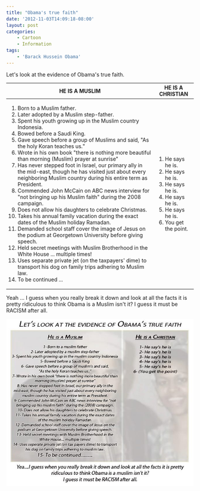 ```yaml
---
title: "Obama's true faith"
date: '2012-11-03T14:09:18-08:00'
layout: post
categories:
    - Cartoon
    - Information
tags:
    - 'Barack Hussein Obama'
---
```


Let's look at the evidence of Obama's true faith.

<table>
	<thead>
		<tr>
			<th>HE IS A MUSLIM</th>
			<th>HE IS A CHRISTIAN</th>
		</tr>
	</thead>
	<tbody>
		<tr>
			<td> 
			<ol>
				<li>
					Born to a Muslim father.
				</li>
				<li>
					Later adopted by a Muslim step-father.
				</li>
				<li>
					Spent his youth growing up in the Muslim country Indonesia.
				</li>
				<li>
					Bowed before a Saudi King.
				</li>
				<li>
					Gave speech before a group of Muslims and said, "As the holy Koran teaches us."
				</li>
				<li>
					Wrote in his own book "there is nothing more beautiful than morning (Muslim) prayer at sunrise"
				</li>
				<li>
					Has never stepped foot in Israel, our primary ally in the mid-east, though he has visited just about every neighboring Muslim country during his entire term as President.
				</li>
				<li>
					Commended John McCain on ABC news interview for "not bringing up his Muslim faith" during the 2008 campaign.
				</li>
				<li>
					Does not allow his daughters to celebrate Christmas.
				</li>
				<li>
					Takes his annual family vacation during the exact dates of the Muslim holiday Ramadan.
				</li>
				<li>
					Demanded school staff cover the image of Jesus on the podium at Georgetown University before giving speech.
				</li>
				<li>
					Held secret meetings with Muslim Brotherhood in the White House ... multiple times!
				</li>
				<li>
					Uses separate private jet (on the taxpayers' dime) to transport his dog on family trips adhering to Muslim law.
				</li>
				<li>
					To be continued ...
				</li>
			</ol>
			</td>
			<td> 
			<ol>
				<li>
					He says he is.
				</li>
				<li>
					He says he is.
				</li>
				<li>
					He says he is.
				</li>
				<li>
					He says he is.
				</li>
				<li>
					He says he is.
				</li>
				<li>
					You get the point.
				</li>
			</ol>
			</td>
		</tr>
	</tbody>
</table>

Yeah ... I guess when you really break it down and look at all the facts it is pretty ridiculous to think Obama is a Muslim isn't it? I guess it must be RACISM after all.

![Obama's true faith](/assets/img/2012/11/Obamas-true-faith.jpg)
